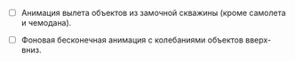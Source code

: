 - [ ] Анимация вылета объектов из замочной скважины (кроме самолета и чемодана).
- [ ] Фоновая бесконечная анимация с колебаниями объектов вверх-вниз.

